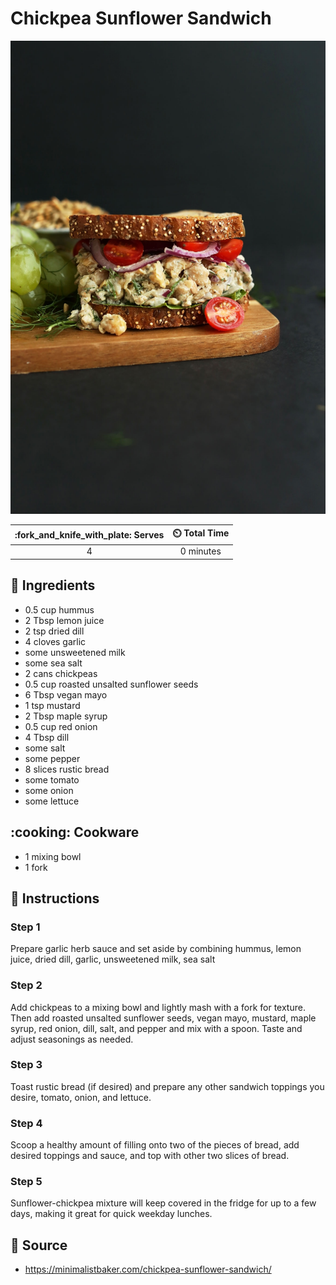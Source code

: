 # Chickpea Sunflower Sandwich

![Chickpea Sunflower Sandwich](../assets/images/chickpea-sunflower-sandwich.jpg)

| :fork_and_knife_with_plate: Serves | :timer_clock: Total Time |
|:----------------------------------:|:-----------------------: |
| 4 | 0 minutes |

## :salt: Ingredients

- 0.5 cup hummus
- 2 Tbsp lemon juice
- 2 tsp dried dill
- 4 cloves garlic
- some unsweetened milk
- some sea salt
- 2 cans chickpeas
- 0.5 cup roasted unsalted sunflower seeds
- 6 Tbsp vegan mayo
- 1 tsp mustard
- 2 Tbsp maple syrup
- 0.5 cup red onion
- 4 Tbsp dill
- some salt
- some pepper
- 8 slices rustic bread
- some tomato
- some onion
- some lettuce

## :cooking: Cookware

- 1 mixing bowl
- 1 fork

## :pencil: Instructions

### Step 1

Prepare garlic herb sauce and set aside by combining hummus, lemon juice, dried dill, garlic, unsweetened milk, sea
salt

### Step 2

Add chickpeas to a mixing bowl and lightly mash with a fork for texture. Then add roasted unsalted sunflower seeds,
vegan mayo, mustard, maple syrup, red onion, dill, salt, and pepper and mix with a spoon. Taste and adjust seasonings
as needed.

### Step 3

Toast rustic bread (if desired) and prepare any other sandwich toppings you desire, tomato, onion, and lettuce.

### Step 4

Scoop a healthy amount of filling onto two of the pieces of bread, add desired toppings and sauce, and top with other
two slices of bread.

### Step 5

Sunflower-chickpea mixture will keep covered in the fridge for up to a few days, making it great for quick weekday
lunches.

## :link: Source

- <https://minimalistbaker.com/chickpea-sunflower-sandwich/>
